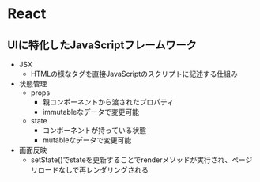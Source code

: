 # React
## UIに特化したJavaScriptフレームワーク
- JSX
    - HTMLの様なタグを直接JavaScriptのスクリプトに記述する仕組み
- 状態管理
    - props
        - 親コンポーネントから渡されたプロパティ
        - immutableなデータで変更可能
    - state
        - コンポーネントが持っている状態
        - mutableなデータで変更可能
- 画面反映
    - setState()でstateを更新することでrenderメソッドが実行され、ページリロードなしで再レンダリングされる

